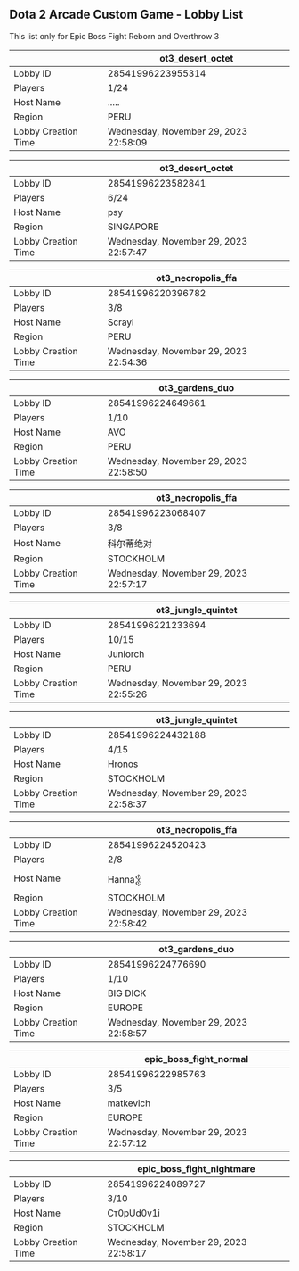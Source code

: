 ## Dota 2 Arcade Custom Game - Lobby List

This list only for Epic Boss Fight Reborn and Overthrow 3

|  | ot3_desert_octet |
| ------ | ------ |
| Lobby ID | 28541996223955314 |
| Players | 1/24 |
| Host Name | ..... |
| Region | PERU |
| Lobby Creation Time | Wednesday, November 29, 2023 22:58:09 |


|  | ot3_desert_octet |
| ------ | ------ |
| Lobby ID | 28541996223582841 |
| Players | 6/24 |
| Host Name | psy |
| Region | SINGAPORE |
| Lobby Creation Time | Wednesday, November 29, 2023 22:57:47 |


|  | ot3_necropolis_ffa |
| ------ | ------ |
| Lobby ID | 28541996220396782 |
| Players | 3/8 |
| Host Name | Scrayl |
| Region | PERU |
| Lobby Creation Time | Wednesday, November 29, 2023 22:54:36 |


|  | ot3_gardens_duo |
| ------ | ------ |
| Lobby ID | 28541996224649661 |
| Players | 1/10 |
| Host Name | AVO |
| Region | PERU |
| Lobby Creation Time | Wednesday, November 29, 2023 22:58:50 |


|  | ot3_necropolis_ffa |
| ------ | ------ |
| Lobby ID | 28541996223068407 |
| Players | 3/8 |
| Host Name | 科尔蒂绝对 |
| Region | STOCKHOLM |
| Lobby Creation Time | Wednesday, November 29, 2023 22:57:17 |


|  | ot3_jungle_quintet |
| ------ | ------ |
| Lobby ID | 28541996221233694 |
| Players | 10/15 |
| Host Name | Juniorch |
| Region | PERU |
| Lobby Creation Time | Wednesday, November 29, 2023 22:55:26 |


|  | ot3_jungle_quintet |
| ------ | ------ |
| Lobby ID | 28541996224432188 |
| Players | 4/15 |
| Host Name | Hronos |
| Region | STOCKHOLM |
| Lobby Creation Time | Wednesday, November 29, 2023 22:58:37 |


|  | ot3_necropolis_ffa |
| ------ | ------ |
| Lobby ID | 28541996224520423 |
| Players | 2/8 |
| Host Name | Hanna𒉭 |
| Region | STOCKHOLM |
| Lobby Creation Time | Wednesday, November 29, 2023 22:58:42 |


|  | ot3_gardens_duo |
| ------ | ------ |
| Lobby ID | 28541996224776690 |
| Players | 1/10 |
| Host Name | BIG DICK |
| Region | EUROPE |
| Lobby Creation Time | Wednesday, November 29, 2023 22:58:57 |


|  | epic_boss_fight_normal |
| ------ | ------ |
| Lobby ID | 28541996222985763 |
| Players | 3/5 |
| Host Name | matkevich |
| Region | EUROPE |
| Lobby Creation Time | Wednesday, November 29, 2023 22:57:12 |


|  | epic_boss_fight_nightmare |
| ------ | ------ |
| Lobby ID | 28541996224089727 |
| Players | 3/10 |
| Host Name | Ст0pUd0v1i |
| Region | STOCKHOLM |
| Lobby Creation Time | Wednesday, November 29, 2023 22:58:17 |


